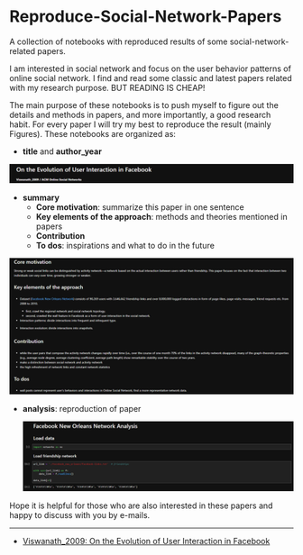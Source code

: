 # Reproduce-Social-Network-Papers
A collection of notebooks with reproduced results of some social-network-related papers.

I am interested in social network and focus on the user behavior patterns of online social network. I find and read some classic and latest papers related with my research purpose. BUT READING IS CHEAP! 

The main purpose of these notebooks is to push myself to figure out the details and methods in papers, and more importantly, a good research habit. For every paper I will try my best to reproduce the result (mainly Figures). These notebooks are organized as:

- **title** and **author_year**

![Image](https://github.com/andrewpan1027/Reproduce-Social-Network-Papers/blob/master/readme-pics/1.PNG)

- **summary**
  - **Core motivation**: summarize this paper in one sentence
  - **Key elements of the approach**: methods and theories mentioned in papers
  - **Contribution**
  - **To dos**: inspirations and what to do in the future

![Image](https://github.com/andrewpan1027/Reproduce-Social-Network-Papers/blob/master/readme-pics/2.PNG)

- **analysis**: reproduction of paper

  ![Image](https://github.com/andrewpan1027/Reproduce-Social-Network-Papers/blob/master/readme-pics/3.PNG)

Hope it is helpful for those who are also interested in these papers and happy to discuss with you by e-mails.

---

- [Viswanath_2009: On the Evolution of User Interaction in Facebook](https://github.com/andrewpan1027/Reproduce-Social-Network-Papers/blob/master/Viswanath_2009.ipynb)